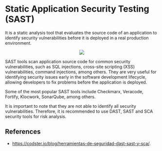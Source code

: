 # Static Application Security Testing (SAST)

It is a static analysis tool that evaluates the source code of an application to identify security vulnerabilities before it is deployed in a real production environment.

<p align="center">
  <img src="https://github.com/dimasx010/knowledge/assets/105082657/c7d40a7b-2990-4ea0-b0b4-1ce92c9c37be">
</p>

SAST tools scan application source code for common security vulnerabilities, such as SQL injections, cross-site scripting (XSS) vulnerabilities, command injections, among others. They are very useful for identifying security issues early in the software development lifecycle, allowing developers to fix problems before the application is deployed. 

Some of the most popular SAST tools include Checkmarx, Veracode, Fortify, Klocwork, SonarQube, among others.

It is important to note that they are not able to identify all security vulnerabilities. Therefore, it is recommended to use DAST, SAST and SCA security tools for risk analysis.

## References
- https://codster.io/blog/herramientas-de-seguridad-dast-sast-y-sca/.
